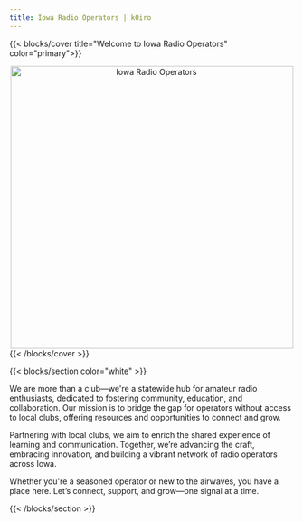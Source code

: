 ```yaml
---
title: Iowa Radio Operators | k0iro
---
```


{{< blocks/cover title="Welcome to Iowa Radio Operators" color="primary">}}
  <div style="text-align: center;">
    <img src="/iro.jpg" style="width: 500px; height: auto;" alt="Iowa Radio Operators">
  </div>
{{< /blocks/cover >}}

{{< blocks/section color="white" >}}
<p>We are more than a club—we're a statewide hub for amateur radio enthusiasts, dedicated to fostering community, education, and collaboration. Our mission is to bridge the gap for operators without access to local clubs, offering resources and opportunities to connect and grow. </p>

<p>Partnering with local clubs, we aim to enrich the shared experience of learning and communication. Together, we’re advancing the craft, embracing innovation, and building a vibrant network of radio operators across Iowa.</p>

<p>Whether you're a seasoned operator or new to the airwaves, you have a place here. Let’s connect, support, and grow—one signal at a time.</p>
{{< /blocks/section >}}